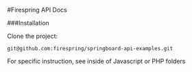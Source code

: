 #Firespring API Docs

###Installation

Clone the project:
```
git@github.com:firespring/springboard-api-examples.git
```
For specific instruction, see inside of Javascript or PHP folders